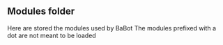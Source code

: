 ## Modules folder
Here are stored the modules used by BaBot
The modules prefixed with a dot are not meant to be loaded
